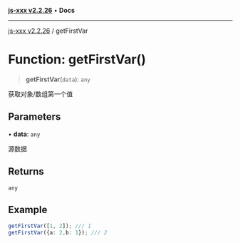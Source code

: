[**js-xxx v2.2.26**](../README.md) • **Docs**

***

[js-xxx v2.2.26](../README.md) / getFirstVar

# Function: getFirstVar()

> **getFirstVar**(`data`): `any`

获取对象/数组第一个值

## Parameters

• **data**: `any`

源数据

## Returns

`any`

## Example

```ts
getFirstVar([1, 2]); /// 1
getFirstVar({a: 2,b: 1}); /// 2
```
